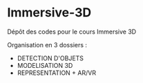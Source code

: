 # Immersive-3D
Dépôt des codes pour le cours Immersive 3D

Organisation en 3 dossiers :
- DETECTION D'OBJETS
- MODELISATION 3D
- REPRESENTATION + AR/VR
